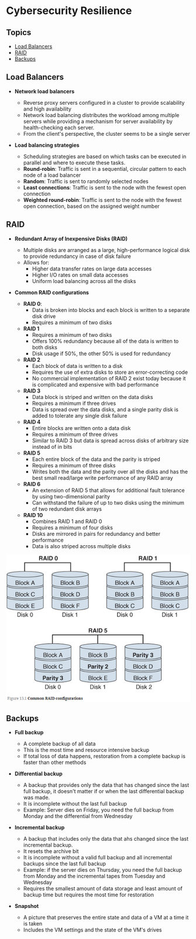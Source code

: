 <!-- omit in toc -->
# Cybersecurity Resilience

<!-- omit in toc -->
## Topics

- [Load Balancers](#load-balancers)
- [RAID](#raid)
- [Backups](#backups)

## Load Balancers

- **Network load balancers**
  - Reverse proxy servers configured in a cluster to provide scalability and high availability
  - Network load balancing distributes the workload among multiple servers while providing a mechanism for server availability by health-checking each server.
  - From the client's perspective, the cluster seems to be a single server

- **Load balancing strategies**
  - Scheduling strategies are based on which tasks can be executed in parallel and where to execute these tasks.
  - **Round-robin**: Traffic is sent in a sequential, circular pattern to each node of a load balancer
  - **Random**: Traffic is sent to randomly selected nodes
  - **Least connections**: Traffic is sent to the node with the fewest open connection
  - **Weighted round-robin**: Traffic is sent to the node with the fewest open connection, based on the assigned weight number

## RAID

- **Redundant Array of Inexpensive Disks (RAID)**
  - Multiple disks are arranged as a large, high-performance logical disk to provide redundancy in case of disk failure
  - Allows for:
    - Higher data transfer rates on large data accesses
    - Higher I/O rates on small data accesses
    - Uniform load balancing across all the disks

- **Common RAID configurations**
  - **RAID 0**:
    - Data is broken into blocks and each block is written to a separate disk drive
    - Requires a minimum of two disks
  - **RAID 1**
    - Requires a minimum of two disks
    - Offers 100% redundancy because all of the data is written to both disks
    - Disk usage if 50%, the other 50% is used for redundancy
  - **RAID 2**
    - Each block of data is written to a disk
    - Requires the use of extra disks to store an error-correcting code
    - No commercial implementation of RAID 2 exist today because it is complicated and expensive with bad performance
  - **RAID 3**
    - Data block is striped and written on the data disks
    - Requires a minimum if three drives
    - Data is spread over the data disks, and a single parity disk is added to tolerate any single disk failure
  - **RAID 4**
    - Entire blocks are written onto a data disk
    - Requires a minimum of three drives
    - Similar to RAID 3 but data is spread across disks of arbitrary size instead of in bits
  - **RAID 5**
    - Each entire block of the data and the parity is striped
    - Requires a minimum of three disks
    - Writes both the data and the parity over all the disks and has the best small read/large write performance of any RAID array
  - **RAID 6**
    - An extension of RAID 5 that allows for additional fault tolerance by using two-dimensional parity
    - Can withstand the failure of up to two disks using the minimum of two redundant disk arrays
  - **RAID 10**
    - Combines RAID 1 and RAID 0
    - Requires a minimum of four disks
    - Disks are mirrored in pairs for redundancy and better performance
    - Data is also striped across multiple disks

![RAID Arrays](screenshots/2023-04-04-15-43-23.png)

## Backups

- **Full backup**
  - A complete backup of all data
  - This is the most time and resource intensive backup
  - If total loss of data happens, restoration from a complete backup is faster than other methods

- **Differential backup**
  - A backup that provides only the data that has changed since the last full backup, it doesn't matter if or when the last differential backup was made.
  - It is incomplete without the last full backup
  - Example: Server dies on Friday, you need the full backup from Monday and the differential from Wednesday

- **Incremental backup**
  - A backup that includes only the data that ahs changed since the last incremental backup.
  - It resets the archive bit
  - It is incomplete without a valid full backup and all incremental backups since the last full backup
  - Example: if the server dies on Thursday, you need the full backup from Monday and the incremental tapes from Tuesday and Wednesday
  - Requires the smallest amount of data storage and least amount of backup time but requires the most time for restoration

- **Snapshot**
  - A picture that preserves the entire state and data of a VM at a time it is taken
  - Includes the VM settings and the state of the VM's drives
